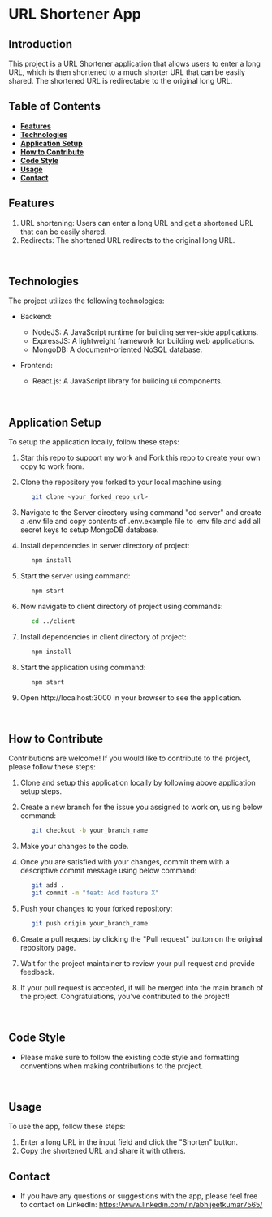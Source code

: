 # URL Shortener App

## Introduction

This project is a URL Shortener application that allows users to enter a long URL, which is then shortened to a much shorter URL that can be easily shared. The shortened URL is redirectable to the original long URL.
<br>

## Table of Contents

- [**Features**](#features)
- [**Technologies**](#technologies)
- [**Application Setup**](#application-setup)
- [**How to Contribute**](#how-to-contribute)
- [**Code Style**](#code-style)
- [**Usage**](#usage)
- [**Contact**](#contact)
  <br>

## Features

1. URL shortening: Users can enter a long URL and get a shortened URL that can be easily shared.
2. Redirects: The shortened URL redirects to the original long URL.

<br>

## Technologies

The project utilizes the following technologies:

- Backend:

  - NodeJS: A JavaScript runtime for building server-side applications.
  - ExpressJS: A lightweight framework for building web applications.
  - MongoDB: A document-oriented NoSQL database.
    <br>

- Frontend:
  - React.js: A JavaScript library for building ui components.

<br>

## Application Setup

To setup the application locally, follow these steps:

1. Star this repo to support my work and Fork this repo to create your own copy to work from.
2. Clone the repository you forked to your local machine using:

   ```bash
      git clone <your_forked_repo_url>
   ```

3. Navigate to the Server directory using command "cd server" and create a .env file and copy contents of .env.example file to .env file and add all secret keys to setup MongoDB database.
4. Install dependencies in server directory of project:

   ```bash
      npm install
   ```

5. Start the server using command:

   ```bash
      npm start
   ```

6. Now navigate to client directory of project using commands:

   ```bash
      cd ../client
   ```

7. Install dependencies in client directory of project:

   ```bash
      npm install
   ```

8. Start the application using command:

   ```bash
      npm start
   ```

9. Open http://localhost:3000 in your browser to see the application.

<br>

## How to Contribute

Contributions are welcome! If you would like to contribute to the project, please follow these steps:

1. Clone and setup this application locally by following above application setup steps.

2. Create a new branch for the issue you assigned to work on, using below command:

   ```bash
      git checkout -b your_branch_name
   ```

3. Make your changes to the code.
4. Once you are satisfied with your changes, commit them with a descriptive commit message using below command:

   ```bash
      git add .
      git commit -m "feat: Add feature X"
   ```

5. Push your changes to your forked repository:

   ```bash
      git push origin your_branch_name
   ```

6. Create a pull request by clicking the "Pull request" button on the original repository page.
7. Wait for the project maintainer to review your pull request and provide feedback.
8. If your pull request is accepted, it will be merged into the main branch of the project. Congratulations, you've contributed to the project!

<br>

## Code Style

- Please make sure to follow the existing code style and formatting conventions when making contributions to the project.

<br>

## Usage

To use the app, follow these steps:

1. Enter a long URL in the input field and click the "Shorten" button.
2. Copy the shortened URL and share it with others.

## Contact

- If you have any questions or suggestions with the app, please feel free to contact on LinkedIn: https://www.linkedin.com/in/abhijeetkumar7565/
